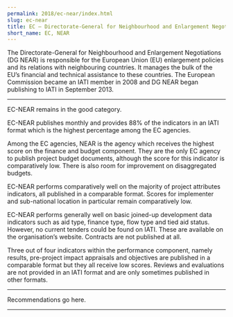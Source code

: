 ```yaml
---
permalink: 2018/ec-near/index.html
slug: ec-near
title: EC – Directorate-General for Neighbourhood and Enlargement Negotiations (DG NEAR)
short_name: EC, NEAR
---
```


The Directorate-General for Neighbourhood and Enlargement Negotiations (DG NEAR) is responsible for the European Union (EU) enlargement policies and its relations with neighbouring countries. It manages the bulk of the EU’s financial and technical assistance to these countries. The European Commission became an IATI member in 2008 and DG NEAR began publishing to IATI in September 2013.

---

EC-NEAR remains in the good category. 

EC-NEAR publishes monthly and provides 88% of the indicators in an IATI format which is the highest percentage among the EC agencies. 

Among the EC agencies, NEAR is the agency which receives the highest score on the finance and budget component. They are the only EC agency to publish project budget documents, although the score for this indicator is comparatively low. There is also room for improvement on disaggregated budgets. 

EC-NEAR performs comparatively well on the majority of project attributes indicators, all published in a comparable format. Scores for implementer and sub-national location in particular remain comparatively low. 

EC-NEAR performs generally well on basic joined-up development data indicators such as aid type, finance type, flow type and tied aid status. However, no current tenders could be found on IATI. These are available on the organisation’s website. Contracts are not published at all.

Three out of four indicators within the performance component, namely results, pre-project impact appraisals and objectives are published in a comparable format but they all receive low scores. Reviews and evaluations are not provided in an IATI format and are only sometimes published in other formats. 

---

Recommendations go here.

---
